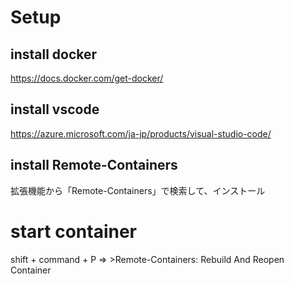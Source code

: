 # Setup

## install docker
https://docs.docker.com/get-docker/

## install vscode
https://azure.microsoft.com/ja-jp/products/visual-studio-code/

## install Remote-Containers
拡張機能から「Remote-Containers」で検索して、インストール

# start container
shift + command + P => >Remote-Containers: Rebuild And Reopen Container